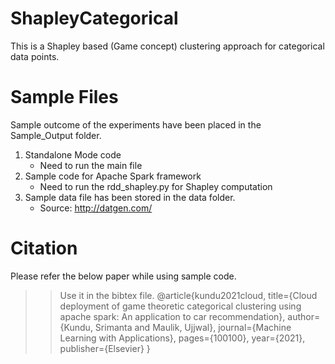 # ShapleyCategorical
This is a Shapley based (Game concept) clustering approach for categorical data points.


# Sample Files
Sample outcome of the experiments have been placed in the Sample_Output folder.
1. Standalone Mode code
   - Need to run the main file
2. Sample code for Apache Spark framework
   - Need to run the rdd_shapley.py for Shapley computation
3. Sample data file has been stored in the data folder.
   - Source: http://datgen.com/
   
   
# Citation
Please refer the below paper while using sample code.
>> Use it in the bibtex file.
@article{kundu2021cloud,
  title={Cloud deployment of game theoretic categorical clustering using apache spark: An application to car recommendation},
  author={Kundu, Srimanta and Maulik, Ujjwal},
  journal={Machine Learning with Applications},
  pages={100100},
  year={2021},
  publisher={Elsevier}
}
